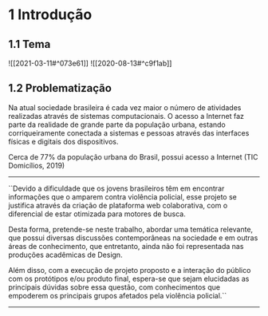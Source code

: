 # 1 Introdução
## 1.1 Tema
![[2021-03-11#^073e61]]
![[2020-08-13#^c9f1ab]]

## 1.2 Problematização
Na atual sociedade brasileira é cada vez maior o número de atividades realizadas através de sistemas computacionais. O acesso a Internet faz parte da realidade de grande parte da população urbana, estando corriqueiramente conectada a sistemas e pessoas através das interfaces físicas e digitais dos dispositivos.


Cerca de 77% da população urbana do Brasil, possui acesso a Internet (TIC Domicílios, 2019)


---
``Devido a dificuldade que os jovens brasileiros têm em encontrar informações que o amparem contra violência policial, esse projeto se justifica através da criação de plataforma web colaborativa, com o diferencial de estar otimizada para motores de busca.

Desta forma, pretende-se neste trabalho, abordar uma temática relevante, que possui diversas discussões contemporâneas na sociedade e em outras áreas de conhecimento, que entretanto, ainda não foi representada nas produções acadêmicas de Design.

Além disso, com a execução de projeto proposto e a interação do público com os protótipos e/ou produto final, espera-se que sejam elucidadas as principais dúvidas sobre essa questão, com conhecimentos que empoderem os principais grupos afetados pela violência policial.``

---
